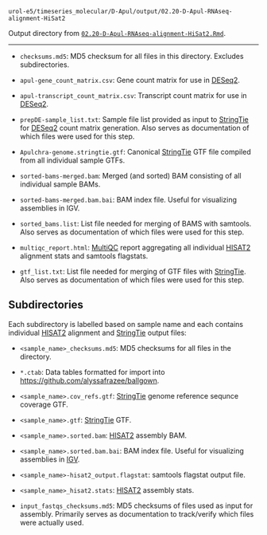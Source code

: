 `urol-e5/timeseries_molecular/D-Apul/output/02.20-D-Apul-RNAseq-alignment-HiSat2`

Output directory from [`02.20-D-Apul-RNAseq-alignment-HiSat2.Rmd`](../../code/02.20-D-Apul-RNAseq-alignment-HiSat2.Rmd).


---
  
  - `checksums.md5`: MD5 checksum for all files in this directory. Excludes subdirectories.
  
  - `apul-gene_count_matrix.csv`: Gene count matrix for use in [DESeq2](https://github.com/thelovelab/DESeq2).
  
  - `apul-transcript_count_matrix.csv`: Transcript count matrix for use in [DESeq2](https://github.com/thelovelab/DESeq2). 
  
  - `prepDE-sample_list.txt`: Sample file list provided as input to [StringTie](https://ccb.jhu.edu/software/stringtie/index.shtml?t=manual) for [DESeq2](https://github.com/thelovelab/DESeq2) count matrix generation. Also serves as documentation of which files were used for this step. 
  
  - `Apulchra-genome.stringtie.gtf`: Canonical [StringTie](https://ccb.jhu.edu/software/stringtie/index.shtml?t=manual) GTF file compiled from all individual sample GTFs. 
  
  - `sorted-bams-merged.bam`: Merged (and sorted) BAM consisting of all individual sample BAMs. 
  
  - `sorted-bams-merged.bam.bai`: BAM index file. Useful for visualizing assemblies in IGV. 
  
  - `sorted_bams.list`: List file needed for merging of BAMS with samtools. Also serves as documentation of which files were used for this step. 
  
  - `multiqc_report.html`: [MultiQC](https://github.com/MultiQC/MultiQC) report aggregating all individual [HISAT2](https://daehwankimlab.github.io/hisat2/manual/) alignment stats and samtools flagstats. 
  
  
  - `gtf_list.txt`: List file needed for merging of GTF files with [StringTie](https://ccb.jhu.edu/software/stringtie/index.shtml?t=manual). Also serves as documentation of which files were used for this step. 


## Subdirectories

Each subdirectory is labelled based on sample name and each contains individual [HISAT2](https://daehwankimlab.github.io/hisat2/manual/) alignment and [StringTie](https://ccb.jhu.edu/software/stringtie/index.shtml?t=manual) output files:
  
  - `<sample_name>_checksums.md5`: MD5 checksums for all files in the directory. 
  
  - `*.ctab`: Data tables formatted for import into https://github.com/alyssafrazee/ballgown. 
  
  - `<sample_name>.cov_refs.gtf`: [StringTie](https://ccb.jhu.edu/software/stringtie/index.shtml?t=manual) genome reference sequnce coverage GTF. 
  
  - `<sample_name>.gtf`: [StringTie](https://ccb.jhu.edu/software/stringtie/index.shtml?t=manual) GTF. 
  
  - `<sample_name>.sorted.bam`: [HISAT2](https://daehwankimlab.github.io/hisat2/manual/) assembly BAM. 
  
  - `<sample_name>.sorted.bam.bai`: BAM index file. Useful for visualizing assemblies in [IGV](https://igv.org/). 
  
  - `<sample_name>-hisat2_output.flagstat`: samtools flagstat output file. 
  
  - `<sample_name>_hisat2.stats`: [HISAT2](https://daehwankimlab.github.io/hisat2/manual/) assembly stats. 
  
  - `input_fastqs_checksums.md5`: MD5 checksums of files used as input for assembly. Primarily serves as documentation to track/verify which files were actually used.
